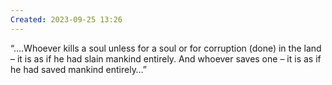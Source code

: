 ```yaml
---
Created: 2023-09-25 13:26
---
```

“….Whoever kills a soul unless for a soul or for corruption (done) in the land – it is as if he had slain mankind entirely. And whoever saves one – it is as if he had saved mankind entirely…”
